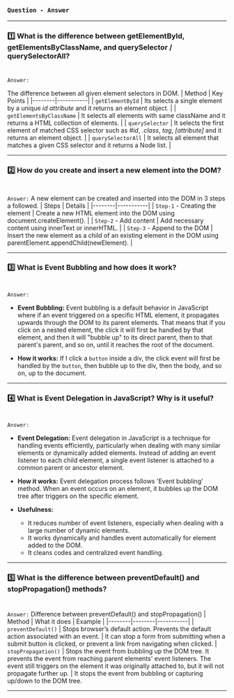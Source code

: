 ### `Question - Answer`

---

### 1️⃣ What is the difference between getElementById, getElementsByClassName, and querySelector / querySelectorAll?

#

`Answer:`

The difference between all given element selectors in DOM.
| Method | Key Points |
|--------|-----------|
| `getElementById` | Its selects a single element by a unique _id attribute_ and it returns an element object. |
| `getElementsByClassName` | It selects all elements with same className and it returns a HTML collection of elements. |
| `querySelector` | It selects the first element of matched CSS selector such as _#id_, _.class_, _tag_, _[attribute]_ and it returns an element object. |
| `querySelectorAll` | It selects all element that matches a given CSS selector and it returns a Node list. |

---

### 2️⃣ How do you create and insert a new element into the DOM?

#

`Answer:`
A new element can be created and inserted into the DOM in 3 steps a followed.
| Steps | Details |
|--------|-----------|
| `Step-1` - Creating the element | Create a new HTML element into the DOM using document.createElement(). |
| `Step-2` - Add content | Add necessary content using innerText or innerHTML. |
| `Step-3` - Append to the DOM | Insert the new element as a child of an existing element in the DOM using parentElement.appendChild(newElement). |

---

### 3️⃣ What is Event Bubbling and how does it work?

#

`Answer:`

- **Event Bubbling:** Event bubbling is a default behavior in JavaScript where if an event triggered on a specific HTML element, it propagates upwards through the DOM to its parent elements. That means that if you click on a nested element, the click it will first be handled by that element, and then it will "bubble up" to its direct parent, then to that parent's parent, and so on, until it reaches the root of the document.

- **How it works:** If I click a `button` inside a div, the click event will first be handled by the `button`, then bubble up to the div, then the body, and so on, up to the document.

---

### 4️⃣ What is Event Delegation in JavaScript? Why is it useful?

#

`Answer:`

- **Event Delegation:** Event delegation in JavaScript is a technique for handling events efficiently, particularly when dealing with many similar elements or dynamically added elements. Instead of adding an event listener to each child element, a single event listener is attached to a common parent or ancestor element.

- **How it works:** Event delegation process follows 'Event bubbling' method. When an event occurs on an element, it bubbles up the DOM tree after triggers on the specific element.

- **Usefulness:**
  - It reduces number of event listeners, especially when dealing with a large number of dynamic elements.
  - It works dynamically and handles event automatically for element added to the DOM.
  - It cleans codes and centralized event handling.

---

### 5️⃣ What is the difference between preventDefault() and stopPropagation() methods?

#

`Answer:`
Difference between preventDefault() and stopPropagation()
| Method | What it does | Example |
|--------|--------|-----------|
| `preventDefault()` | Stops browser’s default action. Prevents the default action associated with an event. | It can stop a form from submitting when a submit button is clicked, or prevent a link from navigating when clicked.
| `stopPropagation()` | Stops the event from bubbling up the DOM tree. It prevents the event from reaching parent elements' event listeners. The event still triggers on the element it was originally attached to, but it will not propagate further up. | It stops the event from bubbling or capturing up/down to the DOM tree.

---
